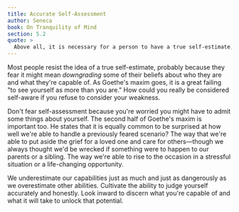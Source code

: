 ```yaml
---
title: Accurate Self-Assessment
author: Seneca
book: On Tranquility of Mind
section: 5.2
quote: >
  Above all, it is necessary for a person to have a true self-estimate, for we commonly think we can do more than we really can.
---
```


Most people resist the idea of a true self-estimate, probably because they fear it might mean _downgrading_ some of their beliefs about who they are and what they're capable of. As Goethe's maxim goes, it is a great failing "to see yourself as more than you are." How could you really be considered self-aware if you refuse to consider your weakness.

Don't fear self-assessment because you're worried you might have to admit some things about yourself. The second half of Goethe's maxim is important too. He states that it is equally common to be surprised at how well we're able to handle a previously feared scenario? The way that we're able to put aside the grief for a loved one and care for others—though we always thought we'd be wrecked if something were to happen to our parents or a sibling. The way we're able to rise to the occasion in a stressful situation or a life-changing opportunity.

We underestimate our capabilities just as much and just as dangerously as we overestimate other abilities. Cultivate the ability to judge yourself accurately and honestly. Look inward to discern what you're capable of and what it will take to unlock that potential.
